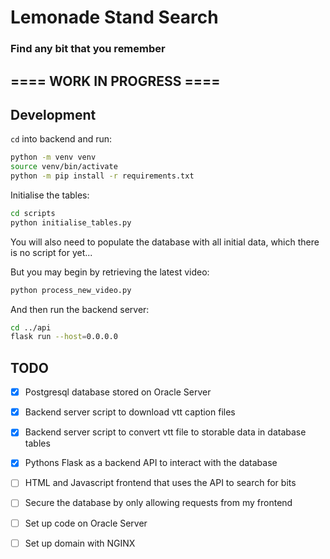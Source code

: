 # Lemonade Stand Search

### Find any bit that you remember

## ==== WORK IN PROGRESS ====

## Development

`cd` into backend and run:

```bash
python -m venv venv
source venv/bin/activate
python -m pip install -r requirements.txt
```

Initialise the tables:

```bash
cd scripts
python initialise_tables.py
```

You will also need to populate the database with all initial data, which
there is no script for yet...

But you may begin by retrieving the latest video:

```bash
python process_new_video.py
```

And then run the backend server:

```bash
cd ../api
flask run --host=0.0.0.0
```

## TODO

- [x] Postgresql database stored on Oracle Server
- [x] Backend server script to download vtt caption files
- [x] Backend server script to convert vtt file to storable data in database tables
- [x] Pythons Flask as a backend API to interact with the database
- [ ] HTML and Javascript frontend that uses the API to search for bits
- [ ] Secure the database by only allowing requests from my frontend
- [ ] Set up code on Oracle Server
- [ ] Set up domain with NGINX

